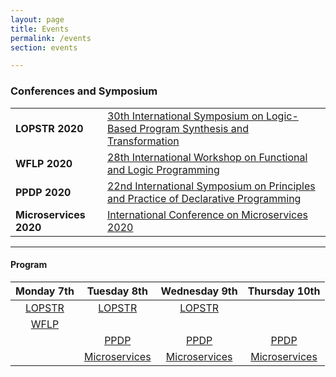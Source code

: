 ```yaml
---
layout: page
title: Events
permalink: /events
section: events

---
```


### Conferences and Symposium

|||
|-|-|
| **LOPSTR 2020** | [30th International Symposium on Logic-Based Program Synthesis and Transformation](https://nms.kcl.ac.uk/maribel.fernandez/LOPSTR2020/) |
| **WFLP 2020** | [28th International Workshop on Functional and Logic Programming](http://helm.cs.unibo.it/wflp2020/) |
| **PPDP 2020** | [22nd International Symposium on Principles and Practice of Declarative Programming ](http://www.cse.chalmers.se/~abela/ppdp20/) |
| **Microservices 2020** | [International Conference on Microservices 2020](https://www.conf-micro.services/2020/) |

---

#### Program

| **Monday 7th** | **Tuesday 8th** | **Wednesday 9th** | **Thursday 10th** |
|:----------:|:----------:|:-------------:|:-------------:|
| [LOPSTR](https://nms.kcl.ac.uk/maribel.fernandez/LOPSTR2020/) | [LOPSTR](https://nms.kcl.ac.uk/maribel.fernandez/LOPSTR2020/) | [LOPSTR](https://nms.kcl.ac.uk/maribel.fernandez/LOPSTR2020/) | |
| [WFLP](http://helm.cs.unibo.it/wflp2020/) | | | |
| | [PPDP](http://www.cse.chalmers.se/~abela/ppdp20/) | [PPDP](http://www.cse.chalmers.se/~abela/ppdp20/) | [PPDP](http://www.cse.chalmers.se/~abela/ppdp20/) |
| | [Microservices](https://www.conf-micro.services/2020/) | [Microservices](https://www.conf-micro.services/2020/) | [Microservices](https://www.conf-micro.services/2020/) |
